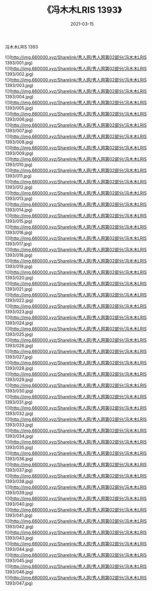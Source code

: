 ﻿---
layout: post
title:  《冯木木LRIS 1393》
date:   2021-03-15
img: http://img.660000.xyz/Sharelink/秀人网/秀人网第02部分/冯木木LRIS 1393/000.jpg
categories: [美女, 清纯, 唯美]
---

冯木木LRIS 1393

  ![](http://img.660000.xyz/Sharelink/秀人网/秀人网第02部分/冯木木LRIS 1393/001.jpg) <br> ![](http://img.660000.xyz/Sharelink/秀人网/秀人网第02部分/冯木木LRIS 1393/002.jpg) <br> ![](http://img.660000.xyz/Sharelink/秀人网/秀人网第02部分/冯木木LRIS 1393/003.jpg) <br> ![](http://img.660000.xyz/Sharelink/秀人网/秀人网第02部分/冯木木LRIS 1393/004.jpg) <br> ![](http://img.660000.xyz/Sharelink/秀人网/秀人网第02部分/冯木木LRIS 1393/005.jpg) <br> ![](http://img.660000.xyz/Sharelink/秀人网/秀人网第02部分/冯木木LRIS 1393/006.jpg) <br> ![](http://img.660000.xyz/Sharelink/秀人网/秀人网第02部分/冯木木LRIS 1393/007.jpg) <br> ![](http://img.660000.xyz/Sharelink/秀人网/秀人网第02部分/冯木木LRIS 1393/008.jpg) <br> ![](http://img.660000.xyz/Sharelink/秀人网/秀人网第02部分/冯木木LRIS 1393/009.jpg) <br> ![](http://img.660000.xyz/Sharelink/秀人网/秀人网第02部分/冯木木LRIS 1393/010.jpg) <br> ![](http://img.660000.xyz/Sharelink/秀人网/秀人网第02部分/冯木木LRIS 1393/011.jpg) <br> ![](http://img.660000.xyz/Sharelink/秀人网/秀人网第02部分/冯木木LRIS 1393/012.jpg) <br> ![](http://img.660000.xyz/Sharelink/秀人网/秀人网第02部分/冯木木LRIS 1393/013.jpg) <br> ![](http://img.660000.xyz/Sharelink/秀人网/秀人网第02部分/冯木木LRIS 1393/014.jpg) <br> ![](http://img.660000.xyz/Sharelink/秀人网/秀人网第02部分/冯木木LRIS 1393/015.jpg) <br> ![](http://img.660000.xyz/Sharelink/秀人网/秀人网第02部分/冯木木LRIS 1393/016.jpg) <br> ![](http://img.660000.xyz/Sharelink/秀人网/秀人网第02部分/冯木木LRIS 1393/017.jpg) <br> ![](http://img.660000.xyz/Sharelink/秀人网/秀人网第02部分/冯木木LRIS 1393/018.jpg) <br> ![](http://img.660000.xyz/Sharelink/秀人网/秀人网第02部分/冯木木LRIS 1393/019.jpg) <br> ![](http://img.660000.xyz/Sharelink/秀人网/秀人网第02部分/冯木木LRIS 1393/020.jpg) <br> ![](http://img.660000.xyz/Sharelink/秀人网/秀人网第02部分/冯木木LRIS 1393/021.jpg) <br> ![](http://img.660000.xyz/Sharelink/秀人网/秀人网第02部分/冯木木LRIS 1393/022.jpg) <br> ![](http://img.660000.xyz/Sharelink/秀人网/秀人网第02部分/冯木木LRIS 1393/023.jpg) <br> ![](http://img.660000.xyz/Sharelink/秀人网/秀人网第02部分/冯木木LRIS 1393/024.jpg) <br> ![](http://img.660000.xyz/Sharelink/秀人网/秀人网第02部分/冯木木LRIS 1393/025.jpg) <br> ![](http://img.660000.xyz/Sharelink/秀人网/秀人网第02部分/冯木木LRIS 1393/026.jpg) <br> ![](http://img.660000.xyz/Sharelink/秀人网/秀人网第02部分/冯木木LRIS 1393/027.jpg) <br> ![](http://img.660000.xyz/Sharelink/秀人网/秀人网第02部分/冯木木LRIS 1393/028.jpg) <br> ![](http://img.660000.xyz/Sharelink/秀人网/秀人网第02部分/冯木木LRIS 1393/029.jpg) <br> ![](http://img.660000.xyz/Sharelink/秀人网/秀人网第02部分/冯木木LRIS 1393/030.jpg) <br> ![](http://img.660000.xyz/Sharelink/秀人网/秀人网第02部分/冯木木LRIS 1393/031.jpg) <br> ![](http://img.660000.xyz/Sharelink/秀人网/秀人网第02部分/冯木木LRIS 1393/032.jpg) <br> ![](http://img.660000.xyz/Sharelink/秀人网/秀人网第02部分/冯木木LRIS 1393/033.jpg) <br> ![](http://img.660000.xyz/Sharelink/秀人网/秀人网第02部分/冯木木LRIS 1393/034.jpg) <br> ![](http://img.660000.xyz/Sharelink/秀人网/秀人网第02部分/冯木木LRIS 1393/035.jpg) <br> ![](http://img.660000.xyz/Sharelink/秀人网/秀人网第02部分/冯木木LRIS 1393/036.jpg) <br> ![](http://img.660000.xyz/Sharelink/秀人网/秀人网第02部分/冯木木LRIS 1393/037.jpg) <br> ![](http://img.660000.xyz/Sharelink/秀人网/秀人网第02部分/冯木木LRIS 1393/038.jpg) <br> ![](http://img.660000.xyz/Sharelink/秀人网/秀人网第02部分/冯木木LRIS 1393/039.jpg) <br> ![](http://img.660000.xyz/Sharelink/秀人网/秀人网第02部分/冯木木LRIS 1393/040.jpg) <br> ![](http://img.660000.xyz/Sharelink/秀人网/秀人网第02部分/冯木木LRIS 1393/041.jpg) <br> ![](http://img.660000.xyz/Sharelink/秀人网/秀人网第02部分/冯木木LRIS 1393/042.jpg) <br> ![](http://img.660000.xyz/Sharelink/秀人网/秀人网第02部分/冯木木LRIS 1393/043.jpg) <br> ![](http://img.660000.xyz/Sharelink/秀人网/秀人网第02部分/冯木木LRIS 1393/044.jpg) <br> ![](http://img.660000.xyz/Sharelink/秀人网/秀人网第02部分/冯木木LRIS 1393/045.jpg) <br> ![](http://img.660000.xyz/Sharelink/秀人网/秀人网第02部分/冯木木LRIS 1393/046.jpg) <br> ![](http://img.660000.xyz/Sharelink/秀人网/秀人网第02部分/冯木木LRIS 1393/047.jpg) <br>
